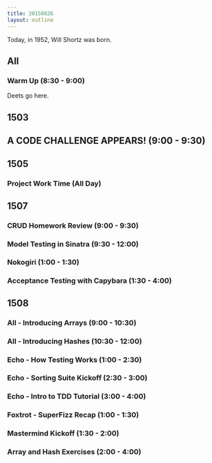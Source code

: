 ```yaml
---
title: 20150826
layout: outline
---
```


Today, in 1952, Will Shortz was born.

## All

### Warm Up (8:30 - 9:00)

Deets go here.

## 1503

## A CODE CHALLENGE APPEARS! (9:00 - 9:30)


## 1505

### Project Work Time (All Day)


## 1507

### CRUD Homework Review (9:00 - 9:30)

### Model Testing in Sinatra (9:30 - 12:00)

### Nokogiri (1:00 - 1:30)

### Acceptance Testing with Capybara (1:30 - 4:00)


## 1508

### All - Introducing Arrays (9:00 - 10:30)

### All - Introducing Hashes (10:30 - 12:00)

### Echo - How Testing Works (1:00 - 2:30)

### Echo - Sorting Suite Kickoff (2:30 - 3:00)

### Echo - Intro to TDD Tutorial (3:00 - 4:00)

### Foxtrot - SuperFizz Recap (1:00 - 1:30)

### Mastermind Kickoff (1:30 - 2:00)

### Array and Hash Exercises (2:00 - 4:00)

